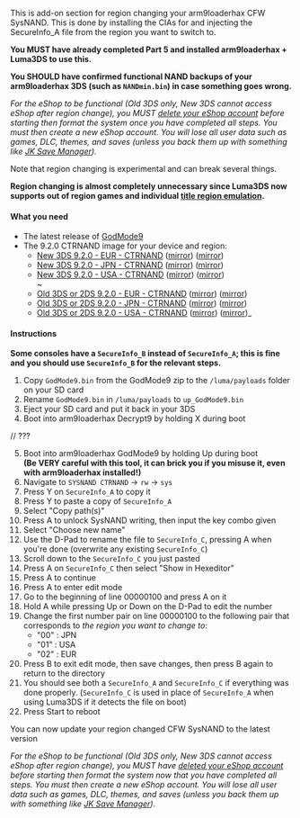 This is add-on section for region changing your arm9loaderhax CFW SysNAND. This is done by installing the CIAs for and injecting the SecureInfo_A file from the region you want to switch to.

**You MUST have already completed Part 5 and installed arm9loaderhax + Luma3DS to use this.**

**You SHOULD have confirmed functional NAND backups of your arm9loaderhax 3DS (such as `NANDmin.bin`) in case something goes wrong.**

*For the eShop to be functional (Old 3DS only, New 3DS cannot access eShop after region change), you MUST [delete your eShop account](http://en-americas-support.nintendo.com/app/answers/detail/a_id/74/~/how-to-delete-a-nintendo-eshop-account) before starting then format the system once you have completed all steps. You must then create a new eShop account. You will lose all user data such as games, DLC, themes, and saves (unless you back them up with something like [JK Save Manager](https://gbatemp.net/threads/413143/)).*

Note that region changing is experimental and can break several things.

**Region changing is almost completely unnecessary since Luma3DS now supports out of region games and individual [title region emulation](https://github.com/AuroraWright/Luma3DS/wiki/Options-and-usage).**

#### What you need

* The latest release of [GodMode9](https://github.com/d0k3/GodMode9/releases/)
* The 9.2.0 CTRNAND image for your device and region:
  +    <a href="https://plailect.github.io/Guide/9.2.0-20E_CTRNAND_n3DS.torrent" target="\_blank">New 3DS 9.2.0 - EUR - CTRNAND</a> ([mirror]()) ([mirror]())  
  +    <a href="https://plailect.github.io/Guide/9.2.0-20J_CTRNAND_n3DS.torrent" target="_blank">New 3DS 9.2.0 - JPN - CTRNAND</a> ([mirror]()) ([mirror]())    
  +    <a href="https://plailect.github.io/Guide/9.2.0-20U_CTRNAND_n3DS.torrent" target="_blank">New 3DS 9.2.0 - USA - CTRNAND</a> ([mirror]()) ([mirror]())    
~
  +    <a href="https://plailect.github.io/Guide/9.2.0-20E_CTRNAND.torrent" target="_blank">Old 3DS or 2DS 9.2.0 - EUR - CTRNAND</a> ([mirror]()) ([mirror]())    
  +    <a href="https://plailect.github.io/Guide/9.2.0-20J_CTRNAND.torrent" target="_blank">Old 3DS or 2DS 9.2.0 - JPN - CTRNAND</a> ([mirror]()) ([mirror]())    
  +    <a href="https://plailect.github.io/Guide/9.2.0-20U_CTRNAND.torrent" target="_blank">Old 3DS or 2DS 9.2.0 - USA - CTRNAND</a> ([mirror]()) ([mirror]())_

#### Instructions

**Some consoles have a `SecureInfo_B` instead of `SecureInfo_A`; this is fine and you should use `SecureInfo_B` for the relevant steps.**    

1. Copy `GodMode9.bin` from the GodMode9 zip to the `/luma/payloads` folder on your SD card
1. Rename `GodMode9.bin` in `/luma/payloads` to `up_GodMode9.bin`
4. Eject your SD card and put it back in your 3DS
4. Boot into arm9loaderhax Decrypt9 by holding X during boot

// ???

5. Boot into arm9loaderhax GodMode9 by holding Up during boot    
**(Be VERY careful with this tool, it can brick you if you misuse it, even with arm9loaderhax installed!)**
14. Navigate to `SYSNAND CTRNAND` -> `rw` -> `sys`
15. Press Y on `SecureInfo_A` to copy it
16. Press Y to paste a copy of `SecureInfo_A`
17. Select "Copy path(s)"
18. Press A to unlock SysNAND writing, then input the key combo given
20. Select "Choose new name"
20. Use the D-Pad to rename the file to `SecureInfo_C`, pressing A when you're done (overwrite any existing `SecureInfo_C`)
18. Scroll down to the `SecureInfo_C` you just pasted
21. Press A on `SecureInfo_C` then select "Show in Hexeditor"
22. Press A to continue
23. Press A to enter edit mode
11. Go to the beginning of line 00000100 and press A on it
12. Hold A while pressing Up or Down on the D-Pad to edit the number
13. Change the first number pair on line 00000100 to the following pair that corresponds to *the region you want to change to*:
    - "00" : JPN
    - "01" : USA
    - "02" : EUR
13. Press B to exit edit mode, then save changes, then press B again to return to the directory
19. You should see both a `SecureInfo_A` and `SecureInfo_C` if everything was done properly. (`SecureInfo_C` is used in place of `SecureInfo_A` when using Luma3DS if it detects the file on boot)
16. Press Start to reboot

You can now update your region changed CFW SysNAND to the latest version

*For the eShop to be functional (Old 3DS only, New 3DS cannot access eShop after region change), you MUST have [deleted your eShop account](http://en-americas-support.nintendo.com/app/answers/detail/a_id/74/~/how-to-delete-a-nintendo-eshop-account) before starting then format the system now that you have completed all steps. You must then create a new eShop account. You will lose all user data such as games, DLC, themes, and saves (unless you back them up with something like [JK Save Manager](https://gbatemp.net/threads/413143/)).*
